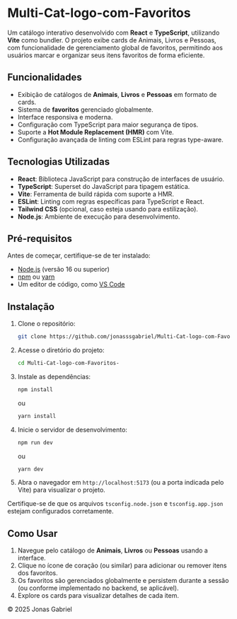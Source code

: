 # Multi-Cat-logo-com-Favoritos

Um catálogo interativo desenvolvido com **React** e **TypeScript**, utilizando **Vite** como bundler. O projeto exibe cards de Animais, Livros e Pessoas, com funcionalidade de gerenciamento global de favoritos, permitindo aos usuários marcar e organizar seus itens favoritos de forma eficiente.

## Funcionalidades

- Exibição de catálogos de **Animais**, **Livros** e **Pessoas** em formato de cards.
- Sistema de **favoritos** gerenciado globalmente.
- Interface responsiva e moderna.
- Configuração com TypeScript para maior segurança de tipos.
- Suporte a **Hot Module Replacement (HMR)** com Vite.
- Configuração avançada de linting com ESLint para regras type-aware.

## Tecnologias Utilizadas

- **React**: Biblioteca JavaScript para construção de interfaces de usuário.
- **TypeScript**: Superset do JavaScript para tipagem estática.
- **Vite**: Ferramenta de build rápida com suporte a HMR.
- **ESLint**: Linting com regras específicas para TypeScript e React.
- **Tailwind CSS** (opcional, caso esteja usando para estilização).
- **Node.js**: Ambiente de execução para desenvolvimento.

## Pré-requisitos

Antes de começar, certifique-se de ter instalado:
- [Node.js](https://nodejs.org/) (versão 16 ou superior)
- [npm](https://www.npmjs.com/) ou [yarn](https://yarnpkg.com/)
- Um editor de código, como [VS Code](https://code.visualstudio.com/)

## Instalação

1. Clone o repositório:
   ```bash
   git clone https://github.com/jonasssgabriel/Multi-Cat-logo-com-Favoritos-.git
   ```

2. Acesse o diretório do projeto:
   ```bash
   cd Multi-Cat-logo-com-Favoritos-
   ```

3. Instale as dependências:
   ```bash
   npm install
   ```
   ou
   ```bash
   yarn install
   ```

4. Inicie o servidor de desenvolvimento:
   ```bash
   npm run dev
   ```
   ou
   ```bash
   yarn dev
   ```

5. Abra o navegador em `http://localhost:5173` (ou a porta indicada pelo Vite) para visualizar o projeto.



Certifique-se de que os arquivos `tsconfig.node.json` e `tsconfig.app.json` estejam configurados corretamente.

## Como Usar

1. Navegue pelo catálogo de **Animais**, **Livros** ou **Pessoas** usando a interface.
2. Clique no ícone de coração (ou similar) para adicionar ou remover itens dos favoritos.
3. Os favoritos são gerenciados globalmente e persistem durante a sessão (ou conforme implementado no backend, se aplicável).
4. Explore os cards para visualizar detalhes de cada item.



© 2025 Jonas Gabriel

